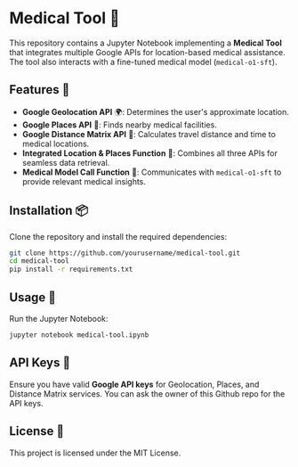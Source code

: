 # Medical Tool 🏥  

This repository contains a Jupyter Notebook implementing a **Medical Tool** that integrates multiple Google APIs for location-based medical assistance. The tool also interacts with a fine-tuned medical model (`medical-o1-sft`).  

## Features 🚀  

- **Google Geolocation API** 🌍: Determines the user's approximate location.  
- **Google Places API** 📍: Finds nearby medical facilities.  
- **Google Distance Matrix API** 🚗: Calculates travel distance and time to medical locations.  
- **Integrated Location & Places Function** 🔗: Combines all three APIs for seamless data retrieval.  
- **Medical Model Call Function** 🏥: Communicates with `medical-o1-sft` to provide relevant medical insights.  

## Installation 📦  

Clone the repository and install the required dependencies:  

```bash
git clone https://github.com/yourusername/medical-tool.git
cd medical-tool
pip install -r requirements.txt
```

## Usage 🚀  

Run the Jupyter Notebook:  

```bash
jupyter notebook medical-tool.ipynb
```

## API Keys 🔑  

Ensure you have valid **Google API keys** for Geolocation, Places, and Distance Matrix services. You can ask the owner of this Github repo for the API keys.   

## License 📜  

This project is licensed under the MIT License.  
